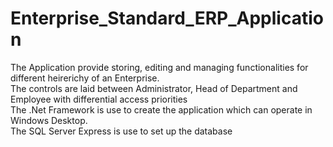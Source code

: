 # Enterprise_Standard_ERP_Application


The Application provide storing, editing and managing functionalities for different heirerichy of an Enterprise.<br/>
The controls are laid between Administrator, Head of Department and Employee with differential access priorities
</br>
The .Net Framework is use to create the application which can operate in Windows Desktop.
</br>The SQL Server Express is use to set up the database

